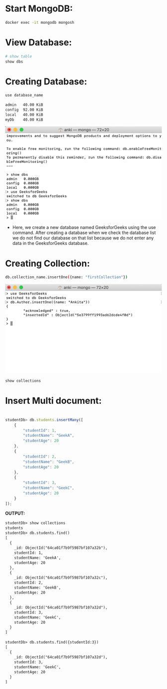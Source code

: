 # Start MongoDB:

```bash
docker exec -it mongodb mongosh
```


# View Database:

```bash
# show table
show dbs 
```

# Creating Database:

```bash
use database_name
```

```
admin   40.00 KiB
config  92.00 KiB
local   40.00 KiB
myDb    40.00 KiB
```

![Alt text](./Creating%20Database.png)

- Here, we create a new database named GeeksforGeeks using the use command. After creating a database when we check the database list we do not find our database on that list because we do not enter any data in the GeeksforGeeks database. 


# Creating Collection:

```bash
db.collection_name.insertOne({name: "firstCollection"})

```

![Alt text](image.png)


```bash
show collections
```

# Insert Multi document:

```javascript

studentDb> db.students.insertMany([
    {
        "studentId": 1,
        "studentName": "GeekA",
        "studentAge": 20
    },
    {
        "studentId": 2,
        "studentName": "GeekB",
        "studentAge": 20
    },
    {
        "studentId": 3,
        "studentName": "GeekC",
        "studentAge": 20
    }
]);
```

**OUTPUT:**
```
studentDb> show collections
students
studentDb> db.students.find()
[
  {
    _id: ObjectId("64ca01f7b9f5987bf107a32b"),
    studentId: 1,
    studentName: 'GeekA',
    studentAge: 20
  },
  {
    _id: ObjectId("64ca01f7b9f5987bf107a32c"),
    studentId: 2,
    studentName: 'GeekB',
    studentAge: 20
  },
  {
    _id: ObjectId("64ca01f7b9f5987bf107a32d"),
    studentId: 3,
    studentName: 'GeekC',
    studentAge: 20
  }
]

studentDb> db.students.find({studentId:3})
[
  {
    _id: ObjectId("64ca01f7b9f5987bf107a32d"),
    studentId: 3,
    studentName: 'GeekC',
    studentAge: 20
  }
]
```
